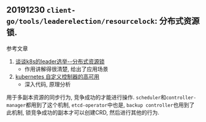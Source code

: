 ## 20191230 `client-go/tools/leaderelection/resourcelock`: 分布式资源锁. 

参考文章

1. [谈谈k8s的leader选举--分布式资源锁](https://blog.csdn.net/weixin_39961559/article/details/81877056)
    - 作用讲解得很清楚, 给出了应用场景
2. [kubernetes 自定义控制器的高可用](http://blog.fatedier.com/2019/04/17/k8s-custom-controller-high-available/)
    - 深入代码, 原理分析

用于多副本资源的同步行为, 竞争成功的才能进行操作. `scheduler`和`controller-manager`都用到了这个机制, `etcd-operator`中也是, `backup controller`也用到了此机制, 锁竞争成功的副本才可以创建CRD, 然后进行其他的行为.


